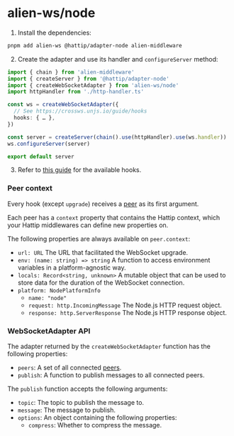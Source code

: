 # alien-ws/node

1. Install the dependencies:

```sh
pnpm add alien-ws @hattip/adapter-node alien-middleware
```

2. Create the adapter and use its handler and `configureServer` method:

```ts
import { chain } from 'alien-middleware'
import { createServer } from '@hattip/adapter-node'
import { createWebSocketAdapter } from 'alien-ws/node'
import httpHandler from './http-handler.ts'

const ws = createWebSocketAdapter({
  // See https://crossws.unjs.io/guide/hooks
  hooks: { … },
})

const server = createServer(chain().use(httpHandler).use(ws.handler))
ws.configureServer(server)

export default server
```

3. Refer to [this guide](https://crossws.unjs.io/guide/hooks) for the available hooks.

### Peer context

Every hook (except `upgrade`) receives a [peer](https://crossws.unjs.io/guide/peer) as its first argument.

Each peer has a `context` property that contains the Hattip context, which your Hattip middlewares can define new properties on.

The following properties are always available on `peer.context`:

- `url: URL` The URL that facilitated the WebSocket upgrade.
- `env: (name: string) => string` A function to access environment variables in a platform-agnostic way.
- `locals: Record<string, unknown>` A mutable object that can be used to store data for the duration of the WebSocket connection.
- `platform: NodePlatformInfo`
  - `name: "node"`
  - `request: http.IncomingMessage` The Node.js HTTP request object.
  - `response: http.ServerResponse` The Node.js HTTP response object.

### WebSocketAdapter API

The adapter returned by the `createWebSocketAdapter` function has the following properties:

- `peers`: A set of all connected [peers](https://crossws.unjs.io/guide/peer).
- `publish`: A function to publish messages to all connected peers.

The `publish` function accepts the following arguments:

- `topic`: The topic to publish the message to.
- `message`: The message to publish.
- `options`: An object containing the following properties:
  - `compress`: Whether to compress the message.
